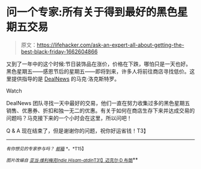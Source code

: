 # 问一个专家:所有关于得到最好的黑色星期五交易

> 原文：<https://lifehacker.com/ask-an-expert-all-about-getting-the-best-black-friday-1662604866>

又到了一年中的这个时候:节日装饰品在涨价，价格在下跌，哪怕只是一天也好。黑色星期五——感恩节后的星期五——即将到来，许多人将前往商店寻找低价。这里提供指导的是 [DealNews](http://dealnews.com/) 的马克·洛克斯特罗。

Watch

DealNews 团队寻找一天中最好的交易，他们一直在努力收集过多的黑色星期五销售、优惠券、折扣和独一无二的优惠。有关于如何在商店生存下来并达成交易的问题吗？马克接下来的一个小时会在这里，所以问吧！

Q & A 现在结束了，但是谢谢你的问题，祝你好运省钱！T3】

* * *

<small>*有你想见的专家参与吗？*</small> [<small>*邮箱*</small>](mailto:andy@lifehacker.com) <small>*。*T15】</small>

<small>*图片改编自*</small> [<small>*亚当·维利梅克*</small>](http://www.shutterstock.com/pic.mhtml?id=182292761&src=id)<small></small>*[<small>*Indie Hisam-atdin*</small>](http://www.shutterstock.com/pic.mhtml?id=133189196&src=id)<small></small>*[<small>T31】迈克尔·D 布朗</small>](http://www.shutterstock.com/pic.mhtml?id=17741602&src=id)**